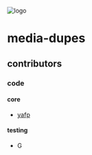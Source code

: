 ![logo](https://raw.githubusercontent.com/yafp/media-dupes/master/.github/images/logo/128x128.png)

# media-dupes

## contributors

### code
#### core
* [yafp](https://github.com/yafp/)


#### testing
* G
